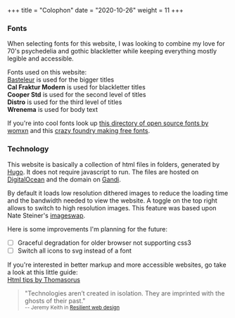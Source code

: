 +++
title = "Colophon"
date = "2020-10-26"
weight = 11
+++

### Fonts

When selecting fonts for this website, I was looking to combine my love for 70's psychedelia and gothic blackletter while keeping everything mostly legible and accessible.

Fonts used on this website:  
[Basteleur](http://www.velvetyne.fr/fonts/basteleur/) is used for the bigger titles  
**Cal Fraktur Modern** is used for blackletter titles  
**Cooper Std** is used for the second level of titles  
**Distro** is used for the third level of titles  
**Wrenema** is used for body text

If you're into cool fonts look up [this directory of open source fonts by womxn](https://www.design-research.be/by-womxn/) and this [crazy foundry making free fonts](https://www.velvetyne.fr/).

### Technology

This website is basically a collection of html files in folders, generated by [Hugo](https://gohugo.io/). It does not require javascript to run. The files are hosted on [DigitalOcean](https://www.digitalocean.com/) and the domain on [Gandi](https://www.gandi.net/en).

By default it loads low resolution dithered images to reduce the loading time and the bandwidth needed to view the website. A toggle on the top right allows to switch to high resolution images. This feature was based upon Nate Steiner's [imageswap](https://tendigits.space/site/imageswap.html).

Here is some improvements I'm planning for the future:

<div class="checklist">

- [ ] Graceful degradation for older browser not supporting css3
- [ ] Switch all icons to svg instead of a font

</div>

If you're interested in better markup and more accessible websites, go take a look at this little guide:   
[Html tips by Thomasorus](https://thomasorus.com/html-tips.html)

> "Technologies aren’t created in isolation. They are imprinted with the ghosts of their past."  
<small>-- Jeremy Keith in [Resilient web design](https://resilientwebdesign.com/)</small>
